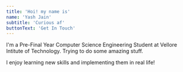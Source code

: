 ```yaml
---
title: 'Hoi! my name is'
name: 'Yash Jain'
subtitle: 'Curious af'
buttonText: 'Get In Touch'
---
```


I'm a Pre-Final Year Computer Science Engineering Student at Vellore Intitute of Technology. Trying to do some amazing stuff.

I enjoy learning new skills and implementing them in real life!
